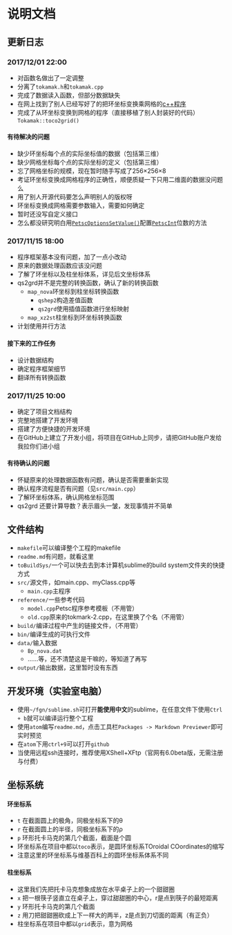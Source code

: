 # 说明文档

## 更新日志

### 2017/12/01 22:00
- 对函数名做出了一定调整
- 分离了`tokamak.h`和`tokamak.cpp`
- 完成了数据读入函数，但部分数据缺失
- 在网上找到了别人已经写好了的把环坐标变换乘网格的[c++程序](https://github.com/UoA-eResearch/saga-gis/blob/master/saga-gis/src/modules/grid/grid_gridding/Shepard.cpp)
- 完成了从环坐标变换到网格的程序（直接移植了别人封装好的代码）`Tokamak::toco2grid()`

#### 有待解决的问题
- 缺少环坐标每个点的实际坐标值的数据（包括第三维）
- 缺少网格坐标每个点的实际坐标的定义（包括第三维）
- 忘了网格坐标的规模，现在暂时随手写成了256×256×8
- 考证环坐标变换成网格程序的正确性，顺便质疑一下只用二维面的数据没问题么
- 用了别人开源代码要怎么声明别人的版权呀
- 环坐标变换成网格需要参数输入，需要如何确定
- 暂时还没写自定义接口
- 怎么都没研究明白用[`PetscOptionsSetValue()`](https://www.mcs.anl.gov/petsc/petsc-current/docs/manualpages/Sys/PetscOptionsSetValue.html)配置[`PetscInt`](https://www.mcs.anl.gov/petsc/petsc-3.7/docs/manualpages/Sys/PetscInt.html#PetscInt)位数的方法

### 2017/11/15 18:00
- 程序框架基本没有问题，加了一点小改动
- 原来的数据处理函数应该没问题
- 了解了环坐标以及柱坐标体系，详见后文坐标体系
- qs2grd并不是完整的转换函数，确认了新的转换函数
    - `map_nova`环坐标到柱坐标转换函数
        - `qshep2`构造差值函数
        - `qs2grd`使用插值函数进行坐标映射
    - `map_xz2st`柱坐标到环坐标转换函数
- 计划使用并行方法

#### 接下来的工作任务
- 设计数据结构
- 确定程序框架细节
- 翻译所有转换函数

### 2017/11/25 10:00
- 确定了项目文档结构
- 完整地搭建了开发环境
- 搭建了方便快捷的开发环境
- 在GitHub上建立了开发小组，将项目在GitHub上同步，请把GitHub账户发给我拉你们进小组

#### 有待确认的问题
- 怀疑原来的处理数据函数有问题，确认是否需要重新实现
- 确认程序流程是否有问题（见`src/main.cpp`）
- 了解环坐标体系，确认网格坐标范围
- qs2grd 还要计算导数？表示眉头一皱，发现事情并不简单

## 文件结构
- `makefile`可以编译整个工程的makefile
- `readme.md`有问题，就看这里
- `toBuildSys/`一个可以快去去到本计算机sublime的build system文件夹的快捷方式
- `src/`源文件，如main.cpp、myClass.cpp等
    - `main.cpp`主程序
- `reference/`一些参考代码
    - `model.cpp`Petsc程序参考模板（不用管）
    - `old.cpp`原来的tokmark-2.cpp，在这里换了个名（不用管）
- `build/`编译过程中产生的链接文件，（不用管）
- `bin/`编译生成的可执行文件
- `data/`输入数据
    - `Bp_nova.dat`
    - ……等，还不清楚这是干嘛的，等知道了再写
- `output/`输出数据，这里暂时没有东西

## 开发环境（实验室电脑）
- 使用`~/fgn/sublime.sh`可打开**能使用中文**的sublime，在任意文件下使用`Ctrl + b`就可以编译运行整个工程
- 使用`atom`编写`readme.md`，点击工具栏`Packages -> Markdown Previewer`即可实时预览
- 在`atom`下用`ctrl+9`可以打开`github`
- 当使用远程ssh连接时，推荐使用XShell+XFtp（官网有6.0beta版，无需注册与付费）

## 坐标系统
#### 环坐标系
- `t` 在截面圆上的极角，同极坐标系下的θ
- `r` 在截面圆上的半径，同极坐标系下的ρ
- `p` 环形托卡马克的第几个截面，截面是个圆
- 环坐标系在项目中都以`toco`表示，是圆环坐标系TOroidal COordinates的缩写
- 注意这里的环坐标系与维基百科上的圆环坐标系体系不同

#### 柱坐标系
- 这里我们先把托卡马克想象成放在水平桌子上的一个甜甜圈
- `x` 把一根筷子竖直立在桌子上，穿过甜甜圈的中心，r是点到筷子的最短距离
- `y` 环形托卡马克的第几个截面
- `z` 用刀把甜甜圈砍成上下一样大的两半，z是点到刀切面的距离（有正负）
- 柱坐标系在项目中都以`grid`表示，意为网格
